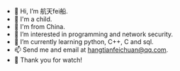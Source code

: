 - 👋 Hi, I’m 航天fei船.
- 👦 I'm a child.
- 🚩 I'm from China.
- 👀 I’m interested in programming and network security.
- 🌱 I’m currently learning python, C++, C and sql.
- 📫 Send me and email at hangtianfeichuan@qq.com.
- 🙂 Thank you for watch!

<!---
hangtianfei/hangtianfei is a ✨ special ✨ repository because its `README.md` (this file) appears on your GitHub profile.
You can click the Preview link to take a look at your changes.
--->

